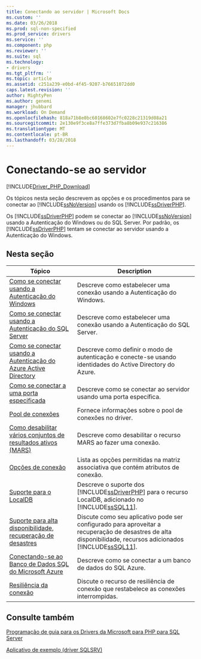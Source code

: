 ```yaml
---
title: Conectando ao servidor | Microsoft Docs
ms.custom: ''
ms.date: 03/26/2018
ms.prod: sql-non-specified
ms.prod_service: drivers
ms.service: ''
ms.component: php
ms.reviewer: ''
ms.suite: sql
ms.technology:
- drivers
ms.tgt_pltfrm: ''
ms.topic: article
ms.assetid: c251a239-e0bd-4f45-9207-b76651072dd0
caps.latest.revision: ''
author: MightyPen
ms.author: genemi
manager: jhubbard
ms.workload: On Demand
ms.openlocfilehash: 818a71b8e0bc60168602e7fc0228c21319d08a21
ms.sourcegitcommit: 2e130e9f3ce8a7ffe373d7fba8b09e937c216386
ms.translationtype: MT
ms.contentlocale: pt-BR
ms.lasthandoff: 03/28/2018
---
```

# <a name="connecting-to-the-server"></a>Conectando-se ao servidor
[!INCLUDE[Driver_PHP_Download](../../includes/driver_php_download.md)]

Os tópicos nesta seção descrevem as opções e os procedimentos para se conectar ao [!INCLUDE[ssNoVersion](../../includes/ssnoversion_md.md)] usando os [!INCLUDE[ssDriverPHP](../../includes/ssdriverphp_md.md)].  

Os [!INCLUDE[ssDriverPHP](../../includes/ssdriverphp_md.md)] podem se conectar ao [!INCLUDE[ssNoVersion](../../includes/ssnoversion_md.md)] usando a Autenticação do Windows ou do SQL Server. Por padrão, os [!INCLUDE[ssDriverPHP](../../includes/ssdriverphp_md.md)] tentam se conectar ao servidor usando a Autenticação do Windows.  

## <a name="in-this-section"></a>Nesta seção  

|Tópico|Description|  
|---------|---------------|  
|[Como se conectar usando a Autenticação do Windows](../../connect/php/how-to-connect-using-windows-authentication.md)|Descreve como estabelecer uma conexão usando a Autenticação do Windows.|  
|[Como se conectar usando a Autenticação do SQL Server](../../connect/php/how-to-connect-using-sql-server-authentication.md)|Descreve como estabelecer uma conexão usando a Autenticação do SQL Server.|  
|[Como se conectar usando a Autenticação do Azure Active Directory](../../connect/php/azure-active-directory.md)|Descreve como definir o modo de autenticação e conecte-se usando identidades do Active Directory do Azure.|  
|[Como se conectar a uma porta especificada](../../connect/php/how-to-connect-on-a-specified-port.md)|Descreve como se conectar ao servidor usando uma porta específica.|  
|[Pool de conexões](../../connect/php/connection-pooling-microsoft-drivers-for-php-for-sql-server.md)|Fornece informações sobre o pool de conexões no driver.|  
|[Como desabilitar vários conjuntos de resultados ativos (MARS)](../../connect/php/how-to-disable-multiple-active-resultsets-mars.md)|Descreve como desabilitar o recurso MARS ao fazer uma conexão.|  
|[Opções de conexão](../../connect/php/connection-options.md)|Lista as opções permitidas na matriz associativa que contém atributos de conexão.|  
|[Suporte para o LocalDB](../../connect/php/php-driver-for-sql-server-support-for-localdb.md)|Descreve o suporte dos [!INCLUDE[ssDriverPHP](../../includes/ssdriverphp_md.md)] para o recurso LocalDB, adicionado no [!INCLUDE[ssSQL11](../../includes/sssql11_md.md)].|  
|[Suporte para alta disponibilidade, recuperação de desastres](../../connect/php/php-driver-for-sql-server-support-for-high-availability-disaster-recovery.md)|Discute como seu aplicativo pode ser configurado para aproveitar a recuperação de desastres de alta disponibilidade, recursos adicionados [!INCLUDE[ssSQL11](../../includes/sssql11_md.md)].|  
|[Conectando-se ao Banco de Dados SQL do Microsoft Azure](../../connect/php/connecting-to-microsoft-azure-sql-database.md)|Descreve como se conectar a um banco de dados do SQL Azure.|  
|[Resiliência da conexão](../../connect/php/connection-resiliency.md)|Discute o recurso de resiliência de conexão que restabelece as conexões interrompidas.|  

## <a name="see-also"></a>Consulte também  
[Programação de guia para os Drivers da Microsoft para PHP para SQL Server](../../connect/php/programming-guide-for-php-sql-driver.md)

[Aplicativo de exemplo &#40;driver SQLSRV&#41;](../../connect/php/example-application-sqlsrv-driver.md)  
